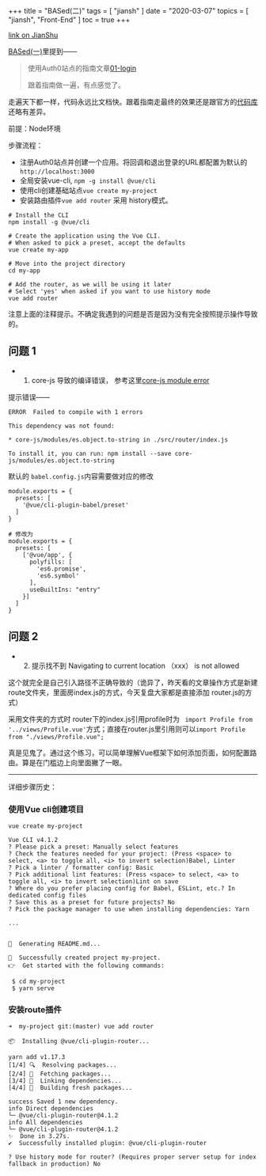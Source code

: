 +++
title = "BASed(二)"
tags = [
    "jiansh"
]
date = "2020-03-07"
topics = [
    "jiansh",
    "Front-End"
]
toc = true
+++



[link on JianShu](https://www.jianshu.com/p/42819db35fe6)

[BASed(一)](https://www.jianshu.com/p/fe87180af541)里提到——
>使用Auth0站点的指南文章[01-login](https://auth0.com/docs/quickstart/spa/vuejs/01-login)
>
>跟着指南做一遍，有点感觉了。 

走遍天下都一样，代码永远比文档快。跟着指南走最终的效果还是跟官方的[代码库](https://github.com/auth0-samples/auth0-vue-samples/tree/master/01-Login)还略有差异。

前提：Node环境

步骤流程：
- 注册Auth0站点并创建一个应用。将回调和退出登录的URL都配置为默认的`http://localhost:3000`
- 全局安装vue-cli, `npm -g install @vue/cli `
- 使用cli创建基础站点`vue create my-project` 
- 安装路由插件`vue add router` 采用 history模式。

```
# Install the CLI
npm install -g @vue/cli

# Create the application using the Vue CLI.
# When asked to pick a preset, accept the defaults
vue create my-app

# Move into the project directory
cd my-app

# Add the router, as we will be using it later
# Select 'yes' when asked if you want to use history mode
vue add router
```
注意上面的注释提示。不确定我遇到的问题是否是因为没有完全按照提示操作导致的。

## 问题 1
- 1. core-js 导致的编译错误， 参考这里[core-js module error](https://github.com/vuejs/vue-cli/issues/3678)

提示错误——
```
ERROR  Failed to compile with 1 errors                                                                                                

This dependency was not found:

* core-js/modules/es.object.to-string in ./src/router/index.js

To install it, you can run: npm install --save core-js/modules/es.object.to-string
```

默认的 `babel.config.js`内容需要做对应的修改
```
module.exports = {
  presets: [
    '@vue/cli-plugin-babel/preset'
  ]
}

# 修改为
module.exports = {
  presets: [
    ['@vue/app', {
      polyfills: [
        'es6.promise',
        'es6.symbol'
      ],
      useBuiltIns: "entry"
    }]
  ]
}

```

## 问题 2
- 2. 提示找不到 Navigating to current location （xxx） is not allowed 

这个就完全是自己引入路径不正确导致的（诡异了，昨天看的文章操作方式是新建route文件夹，里面房index.js的方式，今天复盘大家都是直接添加 router.js的方式）

采用文件夹的方式时 router下的index.js引用profile时为 `
import Profile from '../views/Profile.vue'`方式；直接在router.js里引用则可以`import Profile from "./views/Profile.vue";`

真是见鬼了。通过这个练习，可以简单理解Vue框架下如何添加页面，如何配置路由。算是在门槛边上向里面撇了一眼。

---

详细步骤历史：

### 使用Vue cli创建项目

```
vue create my-project

Vue CLI v4.1.2
? Please pick a preset: Manually select features
? Check the features needed for your project: (Press <space> to select, <a> to toggle all, <i> to invert selection)Babel, Linter
? Pick a linter / formatter config: Basic
? Pick additional lint features: (Press <space> to select, <a> to toggle all, <i> to invert selection)Lint on save
? Where do you prefer placing config for Babel, ESLint, etc.? In dedicated config files
? Save this as a preset for future projects? No
? Pick the package manager to use when installing dependencies: Yarn

...


📄  Generating README.md...

🎉  Successfully created project my-project.
👉  Get started with the following commands:

 $ cd my-project
 $ yarn serve
```

### 安装route插件

```
➜  my-project git:(master) vue add router

📦  Installing @vue/cli-plugin-router...

yarn add v1.17.3
[1/4] 🔍  Resolving packages...
[2/4] 🚚  Fetching packages...
[3/4] 🔗  Linking dependencies...
[4/4] 🔨  Building fresh packages...

success Saved 1 new dependency.
info Direct dependencies
└─ @vue/cli-plugin-router@4.1.2
info All dependencies
└─ @vue/cli-plugin-router@4.1.2
✨  Done in 3.27s.
✔  Successfully installed plugin: @vue/cli-plugin-router

? Use history mode for router? (Requires proper server setup for index fallback in production) No

```
